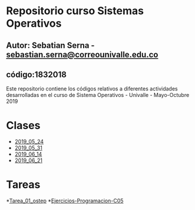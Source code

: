 # Repositorio curso Sistemas Operativos
## Autor: Sebatian Serna - sebastian.serna@correounivalle.edu.co
## código:1832018
Este repositorio contiene los códigos relativos a diferentes actividades
desarrolladas en el curso de Sistema Operativos - Univalle - Mayo-Octubre 2019

# Clases
* [2019_05_24](2019_05_24)
* [2019_05_31](2019_05_31)
* [2019_06_14](2019_06_14)
* [2019_06_21](2019_06_21)

# Tareas
*[Tarea_01_ostep](tarea_01_ostep)
*[Ejercicios-Programacion-C05](Ejercicios-Programacion-C05)


